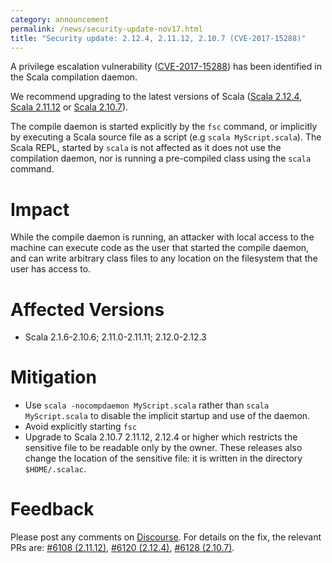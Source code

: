 ```yaml
---
category: announcement
permalink: /news/security-update-nov17.html
title: "Security update: 2.12.4, 2.11.12, 2.10.7 (CVE-2017-15288)"
---
```


A privilege escalation vulnerability ([CVE-2017-15288](https://cve.mitre.org/cgi-bin/cvename.cgi?name=2017-15288)) has been identified in the Scala compilation daemon.

We recommend upgrading to the latest versions of Scala ([Scala 2.12.4](https://github.com/scala/scala/releases/tag/v2.12.4), [Scala 2.11.12](https://github.com/scala/scala/releases/tag/v2.11.12) or [Scala 2.10.7](https://github.com/scala/scala/releases/tag/v2.10.7)).

<!-- break -->

The compile daemon is started explicitly by the `fsc` command, or implicitly by executing
a Scala source file as a script (e.g `scala MyScript.scala`). The Scala REPL, started by `scala` is not affected as it does not use the compilation daemon, nor is running a pre-compiled class using the `scala` command.


# Impact

While the compile daemon is running, an attacker with local access to the machine can
execute code as the user that started the compile daemon, and can write arbitrary
class files to any location on the filesystem that the user has access to.

# Affected Versions

  - Scala 2.1.6-2.10.6; 2.11.0-2.11.11; 2.12.0-2.12.3

# Mitigation

  - Use `scala -nocompdaemon MyScript.scala` rather than `scala MyScript.scala` to
    disable the implicit startup and use of the daemon.
  - Avoid explicitly starting `fsc`
  - Upgrade to Scala 2.10.7 2.11.12, 2.12.4 or higher which restricts the sensitive file to be
    readable only by the owner. These releases also change the location of the sensitive
    file: it is written in the directory `$HOME/.scalac`.

# Feedback

Please post any comments on [Discourse](https://users.scala-lang.org/t/security-update-2-12-4-2-11-12-2-10-7-cve-2017-15288/1922). For details on the fix, the relevant PRs are: [#6108 (2.11.12)](https://github.com/scala/scala/pull/6108), [#6120 (2.12.4)](https://github.com/scala/scala/pull/6120), [#6128 (2.10.7)](https://github.com/scala/scala/pull/6128).
